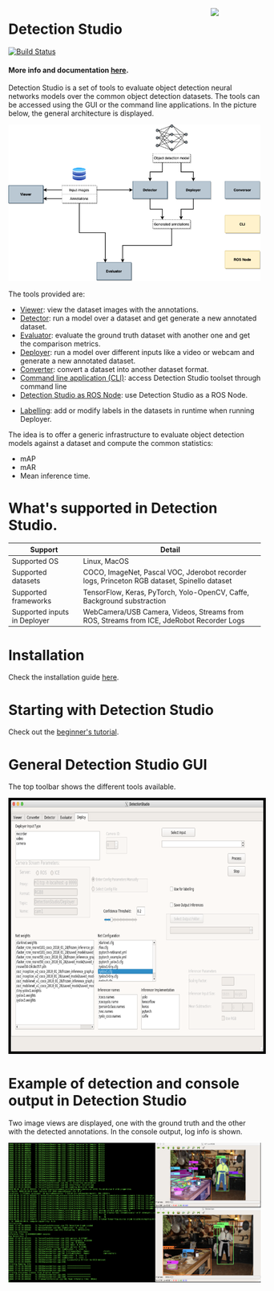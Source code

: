 <a href="https://mmg-ai.com/en/"><img src="https://jderobot.github.io/assets/images/logo.png" width="100 " align="right" /></a>
# Detection Studio

[![Build Status](https://travis-ci.org/JdeRobot/DetectionSuite.svg?branch=master)](https://travis-ci.org/JdeRobot/DetectionSuite)

#### More info and documentation [here](https://jderobot.github.io/DetectionStudio/).

Detection Studio is a set of tools to evaluate object detection neural networks models over the common object detection datasets.
The tools can be accessed using the GUI or the command line applications. In the picture below, the general architecture is displayed.

![general_architecture](docs/assets/images/architecture.png)

The tools provided are:
* [Viewer](https://jderobot.github.io/DetectionStudio/functionality/viewer/): view the dataset images with the annotations.
* [Detector](https://jderobot.github.io/DetectionStudio/functionality/detector/): run a model over a dataset and get generate a new annotated dataset.
* [Evaluator](https://jderobot.github.io/DetectionStudio/functionality/evaluator/): evaluate the ground truth dataset with another one and get the comparison metrics.
* [Deployer](https://jderobot.github.io/DetectionStudio/functionality/deployer/): run a model over different inputs like a video or webcam and generate a new annotated dataset.
* [Converter](https://jderobot.github.io/DetectionStudio/functionality/converter/): convert a dataset into another dataset format.
* [Command line application (CLI)](https://jderobot.github.io/DetectionStudio/functionality/command_line_application/): access Detection Studio toolset through command line
* [Detection Studio as ROS Node](https://jderobot.github.io/DetectionStudio/functionality/ros_node/): use Detection Studio as a ROS Node.
+ [Labelling](https://jderobot.github.io/DetectionStudio/resources/gsoc_19/): add or modify labels in the datasets in runtime when running Deployer.

The idea is to offer a generic infrastructure to evaluate object detection models against a dataset and compute the common statistics:
* mAP
* mAR
* Mean inference time.

# What's supported in Detection Studio.

| Support | Detail                                                  |
| ------ | ------------------------------------------------------------ |
| Supported OS  | Linux, MacOS                 |
| Supported datasets  | COCO, ImageNet, Pascal VOC, Jderobot recorder logs, Princeton RGB dataset, Spinello dataset |                |
| Supported frameworks   | TensorFlow, Keras, PyTorch, Yolo-OpenCV, Caffe, Background substraction  |
| Supported inputs in Deployer   | WebCamera/USB Camera, Videos, Streams from ROS, Streams from ICE, JdeRobot Recorder Logs |



# Installation

Check the installation guide [here](https://jderobot.github.io/DetectionStudio/installation/).

# Starting with Detection Studio
Check out the [beginner's tutorial](https://jderobot.github.io/DetectionStudio/resources/tutorial/).


# General Detection Studio GUI

The top toolbar shows the different tools available.

<p align="center">
  <img  style="border: 5px solid black;" width="800" height="500" src="docs/assets/images/main_window.png" />
</p>


# Example of detection and console output in Detection Studio

Two image views are displayed, one with the ground truth and the other with the detected annotations.
In the console output, log info is shown.

![detector](docs/assets/images/detector.png)




